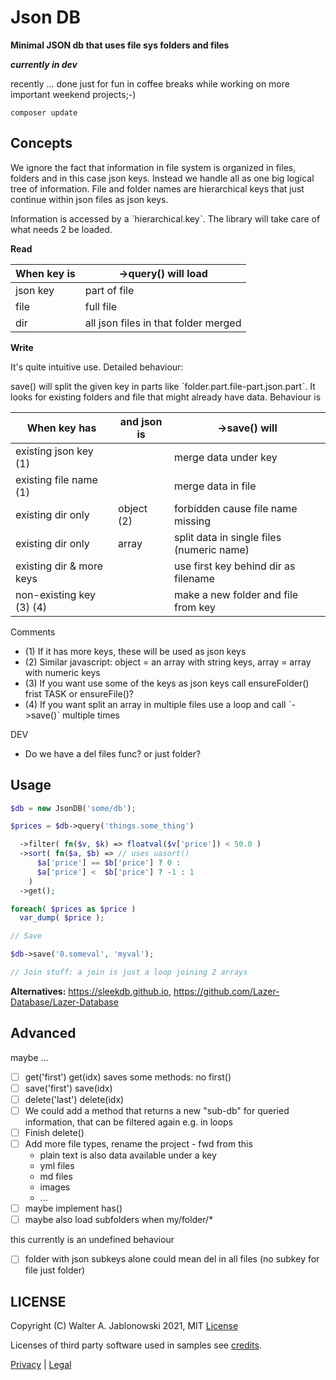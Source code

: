 # Json DB

**Minimal JSON db that uses file sys folders and files**

***currently in dev***

recently ... done just for fun in coffee breaks while working on more important weekend projects;-)

```
composer update
```


## Concepts

We ignore the fact that information in file system is organized in files, folders and in this case json keys. Instead we handle
all as one big logical tree of information. File and folder names are hierarchical keys that just continue within json files as
json keys.

Information is accessed by a ˋhierarchical.keyˋ. The library will take care of what needs 2 be loaded.


**Read**

When key is | ->query() will load
----------- | --------------------------
json key    | part of file
file        | full file
dir         | all json files in that folder merged


**Write**

It's quite intuitive use. Detailed behaviour: 

save() will split the given key in parts like ˋfolder.part.file-part.json.partˋ.
It looks for existing folders and file that might already have data. Behaviour is

When key has             | and json is | ->save() will
-------------------------|-------------|---------------------------
existing json key (1)    |             | merge data under key
existing file name (1)   |             | merge data in file
existing dir only        | object (2)  | forbidden cause file name missing
existing dir only        | array       | split data in single files (numeric name)
existing dir & more keys |             | use first key behind dir as filename
non-existing key (3) (4) |             | make a new folder and file from key

Comments

- (1) If it has more keys, these will be used as json keys
- (2) Similar javascript: object = an array with string keys, array = array with numeric keys
- (3) If you want use some of the keys as json keys call ensureFolder() frist
      TASK or ensureFile()?
- (4) If you want split an array in multiple files use a loop and call ˋ->save()ˋ multiple times

DEV

- Do we have a del files func? or just folder?


## Usage

```php
$db = new JsonDB('some/db');

$prices = $db->query('things.some_thing')

  ->filter( fn($v, $k) => floatval($v['price']) < 50.0 )
  ->sort( fn($a, $b) => // uses uasort()
      $a['price'] == $b['price'] ? 0 :
      $a['price'] <  $b['price'] ? -1 : 1
    )
  ->get();

foreach( $prices as $price )
  var_dump( $price );

// Save

$db->save('0.someval', 'myval');

// Join stuff: a join is just a loop joining 2 arrays
```

**Alternatives:** https://sleekdb.github.io, https://github.com/Lazer-Database/Lazer-Database


## Advanced

maybe ...

- [ ] get('first') get(idx) saves some methods: no first()
- [ ] save('first') save(idx)
- [ ] delete('last') delete(idx)
- [ ] We could add a method that returns a new "sub-db" for queried information, that can be filtered again e.g. in loops
- [ ] Finish delete()
- [ ] Add more file types, rename the project - fwd from this
  - plain text is also data available under a key
  - yml files
  - md files
  - images
  - ...
- [ ] maybe implement has()
- [ ] maybe also load subfolders when my/folder/*

this currently is an undefined behaviour

- [ ] folder with json subkeys alone could mean del in all files (no subkey for file just folder)


## LICENSE

Copyright (C) Walter A. Jablonowski 2021, MIT [License](LICENSE)

Licenses of third party software used in samples see [credits](credits.md).

[Privacy](https://walter-a-jablonowski.github.io/privacy.html) | [Legal](https://walter-a-jablonowski.github.io/imprint.html)
